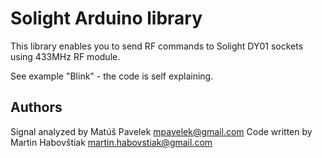 Solight Arduino library
=======================

This library enables you to send RF commands to Solight DY01 sockets using 433MHz RF module.

See example "Blink" - the code is self explaining.


Authors
-------

Signal analyzed by Matúš Pavelek <mpavelek@gmail.com>
Code written by Martin Habovštiak <martin.habovstiak@gmail.com>
